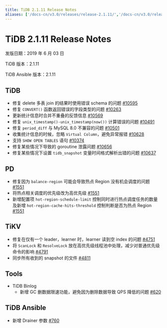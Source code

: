 ```yaml
---
title: TiDB 2.1.11 Release Notes
aliases: ['/docs-cn/v3.0/releases/release-2.1.11/','/docs-cn/v3.0/releases/2.1.11/','/docs-cn/releases/2.1.11/']
---
```


# TiDB 2.1.11 Release Notes

发版日期：2019 年 6 月 03 日

TiDB 版本：2.1.11

TiDB Ansible 版本：2.1.11

## TiDB

- 修复 delete 多表 join 的结果时使用错误 schema 的问题 [#10595](https://github.com/pingcap/tidb/pull/10595)
- 修复 `CONVERT()` 函数返回错误的字段类型的问题 [#10263](https://github.com/pingcap/tidb/pull/10263)
- 更新统计信息时合并不重叠的反馈信息 [#10569](https://github.com/pingcap/tidb/pull/10569)
- 修复  `unix_timestamp()-unix_timestamp(now())` 计算错误的问题 [#10491](https://github.com/pingcap/tidb/pull/10491)
- 修复 `period_diff` 与 MySQL 8.0 不兼容的问题 [#10501](https://github.com/pingcap/tidb/pull/10501)
- 收集统计信息的时候，忽略 `Virtual Column`，避免异常报错 [#10628](https://github.com/pingcap/tidb/pull/10628)
- 支持 `SHOW OPEN TABLES` 语句 [#10374](https://github.com/pingcap/tidb/pull/10374)
- 修复某些情况下导致的 goroutine 泄露问题 [#10656](https://github.com/pingcap/tidb/pull/10656)
- 修复某些情况下设置 `tidb_snapshot` 变量时间格式解析出错的问题 [#10637](https://github.com/pingcap/tidb/pull/10637)

## PD

- 修复因为 `balance-region` 可能会导致热点 Region 没有机会调度的问题 [#1551](https://github.com/pingcap/pd/pull/1551)
- 将热点相关调度的优先级改为高优先级 [#1551](https://github.com/pingcap/pd/pull/1551)
- 新增配置项 `hot-region-schedule-limit` 控制同时进行热点调度任务的数量及新增 `hot-region-cache-hits-threshold` 控制判断是否为热点 Region [#1551](https://github.com/pingcap/pd/pull/1551)

## TiKV

- 修复在仅有一个 leader，learner 时，learner 读到空 index 的问题 [#4751](https://github.com/tikv/tikv/pull/4751)
- 将 `ScanLock` 和 `ResolveLock` 放在高优先级线程池中处理，减少对普通优先级命令的影响 [#4791](https://github.com/tikv/tikv/pull/4791)
- 同步所有收到的 snapshot 的文件 [#4811](https://github.com/tikv/tikv/pull/4811)

## Tools

- TiDB Binlog
    - 新增 GC 删数据限速功能，避免因为删除数据导致 QPS 降低的问题 [#620](https://github.com/pingcap/tidb-binlog/pull/620)

## TiDB Ansible

- 新增 Drainer 参数 [#760](https://github.com/pingcap/tidb-ansible/pull/760)
